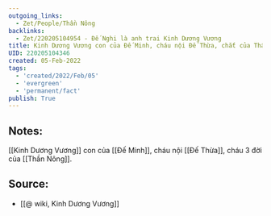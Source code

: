 ```yaml
---
outgoing_links:
  - Zet/People/Thần Nông
backlinks:
  - Zet/220205104954 - Đế Nghi là anh trai Kinh Dương Vương
title: Kinh Dương Vương con của Đế Minh, cháu nội Đế Thừa, chắt của Thần Nông
UID: 220205104346
created: 05-Feb-2022
tags:
  - 'created/2022/Feb/05'
  - 'evergreen'
  - 'permanent/fact'
publish: True
---
```

## Notes:
[[Kinh Dương Vương]] con của [[Đế Minh]], cháu nội [[Đế Thừa]], cháu 3 đời của [[Thần Nông]].

## Source:
- [[@ wiki, Kinh Dương Vương]]


